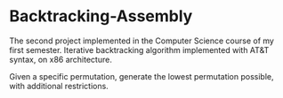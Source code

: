 # Backtracking-Assembly
 The second project implemented in the Computer Science course of my first semester. Iterative backtracking algorithm implemented with AT&T syntax, on x86 architecture.
 
Given a specific permutation, generate the lowest permutation possible, with additional restrictions.
